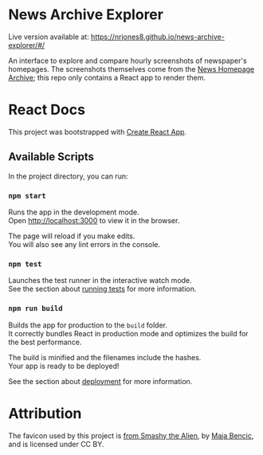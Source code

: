 # News Archive Explorer
Live version available at: https://nrjones8.github.io/news-archive-explorer/#/

An interface to explore and compare hourly screenshots of newspaper's homepages. The screenshots themselves come from the [News Homepage Archive](https://github.com/nrjones8/website-screenshotter#news-homepage-archive); this repo only contains a React app to render them.

# React Docs
This project was bootstrapped with [Create React App](https://github.com/facebook/create-react-app).

## Available Scripts

In the project directory, you can run:

### `npm start`

Runs the app in the development mode.<br>
Open [http://localhost:3000](http://localhost:3000) to view it in the browser.

The page will reload if you make edits.<br>
You will also see any lint errors in the console.

### `npm test`

Launches the test runner in the interactive watch mode.<br>
See the section about [running tests](https://facebook.github.io/create-react-app/docs/running-tests) for more information.

### `npm run build`

Builds the app for production to the `build` folder.<br>
It correctly bundles React in production mode and optimizes the build for the best performance.

The build is minified and the filenames include the hashes.<br>
Your app is ready to be deployed!

See the section about [deployment](https://facebook.github.io/create-react-app/docs/deployment) for more information.

# Attribution
The favicon used by this project is [from Smashy the Alien](https://findicons.com/icon/175252/news#), by [Maja Bencic](https://about.me/majabencic#!), and is licensed under CC BY.
